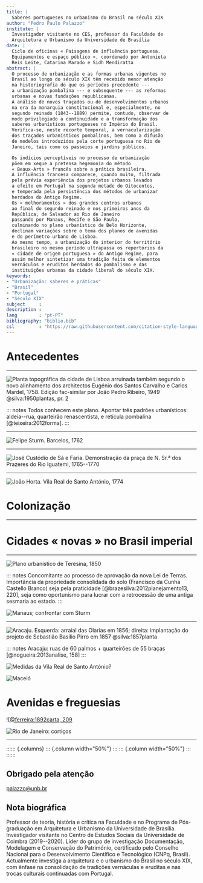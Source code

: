 ```yaml
---
title: |
  Saberes portugueses no urbanismo do Brasil no século XIX
author: "Pedro Paulo Palazzo"
institute: |
  Investigador visitante no CES, professor da Faculdade de
  Arquitetura e Urbanismo da Universidade de Brasília
date: |
  Ciclo de oficinas « Paisagens de influência portuguesa.
  Equipamentos e espaço público », coordenado por Antonieta
  Reis Leite, Catarina Marado e Sidh Mendiratta
abstract: |
  O processo de urbanização e as formas urbanas vigentes no
  Brasil ao longo do século XIX têm recebido menor atenção
  na historiografia do que os períodos precedente ---
  a urbanização pombalina --- e subsequente --- as reformas
  urbanas e novas fundações republicanas.
  A análise de novos traçados ou de desenvolvimentos urbanos
  na era da monarquia constitucional e, especialmente, no
  segundo reinado (1843--1889) permite, contudo, observar de
  modo privilegiado a continuidade e a transformação dos
  saberes urbanísticos portugueses no Império do Brasil.
  Verifica-se, neste recorte temporal, a vernacularização
  dos traçados urbanísticos pombalinos, bem como a difusão
  de modelos introduzidos pela corte portuguesa no Rio de
  Janeiro, tais como os passeios e jardins públicos.

  Os indícios perceptíveis no processo de urbanização
  põem em xeque a pretensa hegemonia do método
  « Beaux-Arts » francês sobre a prática brasileira.
  A influência francesa comparece, quando muito, filtrada
  pela prévia experiência dos projetos urbanos levados
  a efeito em Portugal na segunda metade do Oitocentos,
  e temperada pela persistência dos métodos de urbanizar
  herdados do Antigo Regime.
  Os « melhoramentos » dos grandes centros urbanos
  ao final do segundo reinado e nos primeiros anos da
  República, de Salvador ao Rio de Janeiro
  passando por Manaus, Recife e São Paulo,
  culminando no plano urbanístico de Belo Horizonte,
  declinam variações sobre o tema dos planos de avenidas
  e do perímetro urbano de Lisboa.
  Ao mesmo tempo, a urbanização do interior do território
  brasileiro no mesmo período ultrapassa os repertórios da
  « cidade de origem portuguesa » do Antigo Regime, para
  assim melhor sintetizar uma tradição feita de elementos
  vernáculos e eruditos herdados do pombalismo e das
  instituições urbanas da cidade liberal do século XIX.
keywords:
- "Urbanização: saberes e práticas"
- "Brasil"
- "Portugal"
- "Século XIX"
subject     :
description :
lang        : "pt-PT"
bibliography: "biblio.bib"
csl         : "https://raw.githubusercontent.com/citation-style-language/styles/master/chicago-fullnote-bibliography-with-ibid.csl"
---
```


Antecedentes
============

* * * * * * * * *

![Planta topográfica da cidade de Lisboa arruinada também
segundo o novo alinhamento dos architectos Eugénio dos
Santos Carvalho e Carlos Mardel, 1758. Edição fac-similar
por João Pedro Ribeiro, 1949 @silva:1950plantas, pr.
2](https://upload.wikimedia.org/wikipedia/commons/5/5a/Pombaline_Baixa_Lisbon_map_1756.jpg)

::: notes
Todos conhecem este plano.
Apontar três padrões urbanísticos: aldeia--rua,
quarteirão renascentista, e retícula pombalina
[@teixeira:2012forma].
:::

* * * * * * * * *

![Felipe Sturm. Barcelos, 1762]()

* * * * * * * * *

![José Custódio de Sá e Faria. Demonstração da praça de N. Sr.ª dos Prazeres do Rio Iguatemi, 1765--1770]()

* * * * * * * * *

![João Horta. Vila Real de Santo António, 1774]()


Colonização
===========

* * * * * * * * *


Cidades « novas » no Brasil imperial
====================================

* * * * * * * * *

![Plano urbanístico de Teresina, 1850]()

::: notes
Concomitante ao processo de aprovação da nova
Lei de Terras.
Importância da propriedade consolidada do solo
(Francisco da Cunha Castello Branco) seja pela
praticidade [@brazesilva:2012planejamento13, 220],
seja como oportunismo para lucrar com a retrocessão
de uma antiga sesmaria ao estado.
:::

![Manaus; confrontar com Sturm]()

* * * * * * * * *

![Aracaju. Esquerda: arraial das Olarias em 1856; direita:
implantação do projeto de Sebastião Basílio Pirro em 1857
@silva:1857planta](https://upload.wikimedia.org/wikipedia/commons/2/28/Cart525838.jpg)

::: notes
Aracaju: ruas de 60 palmos + quarteirões de 55 braças
[@nogueira:2013analise, 158]
:::

![Medidas da Vila Real de Santo António?]()

![Maceió]()


Avenidas e freguesias
=====================

![[@ferreira:1892carta, 209]()

![Rio de Janeiro: cortiços]()

* * * * * * * * *

:::::: {.columns}
::: {.column width="50%"}
:::
::: {.column width="50%"}
:::
::::::


Obrigado pela atenção
---------------------

palazzo@unb.br


Nota biográfica
---------------

Professor de teoria, história e crítica na Faculdade e no
Programa de Pós-graduação em Arquitetura e Urbanismo da
Universidade de Brasília.
Investigador visitante no Centro de Estudos Sociais da
Universidade de Coimbra (2019--2020).
Líder do grupo de investigação Documentação, Modelagem
e Conservação do Património, certificado pelo Conselho
Nacional para o Desenvolvimento Científico e Tecnológico
(CNPq, Brasil).
Actualmente investiga a arquitetura e o urbanismo do Brasil
no século XIX, com ênfase na consolidação de tradições
vernáculas e eruditas e nas trocas culturais continuadas com
Portugal.
